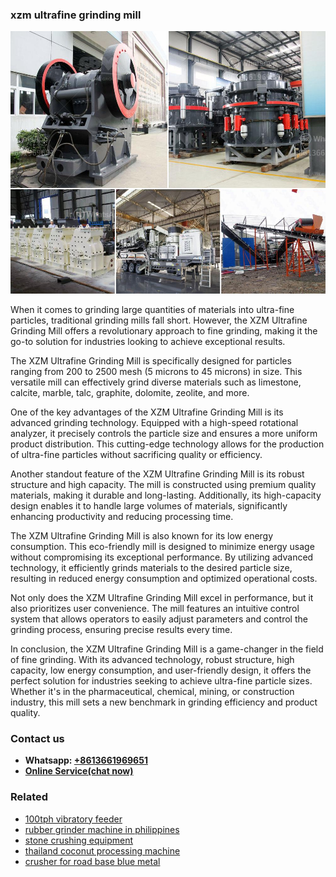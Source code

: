 <h3>xzm ultrafine grinding mill</h3><img src='1708497175.jpg' alt=''><p>When it comes to grinding large quantities of materials into ultra-fine particles, traditional grinding mills fall short. However, the XZM Ultrafine Grinding Mill offers a revolutionary approach to fine grinding, making it the go-to solution for industries looking to achieve exceptional results.</p><p>The XZM Ultrafine Grinding Mill is specifically designed for particles ranging from 200 to 2500 mesh (5 microns to 45 microns) in size. This versatile mill can effectively grind diverse materials such as limestone, calcite, marble, talc, graphite, dolomite, zeolite, and more.</p><p>One of the key advantages of the XZM Ultrafine Grinding Mill is its advanced grinding technology. Equipped with a high-speed rotational analyzer, it precisely controls the particle size and ensures a more uniform product distribution. This cutting-edge technology allows for the production of ultra-fine particles without sacrificing quality or efficiency.</p><p>Another standout feature of the XZM Ultrafine Grinding Mill is its robust structure and high capacity. The mill is constructed using premium quality materials, making it durable and long-lasting. Additionally, its high-capacity design enables it to handle large volumes of materials, significantly enhancing productivity and reducing processing time.</p><p>The XZM Ultrafine Grinding Mill is also known for its low energy consumption. This eco-friendly mill is designed to minimize energy usage without compromising its exceptional performance. By utilizing advanced technology, it efficiently grinds materials to the desired particle size, resulting in reduced energy consumption and optimized operational costs.</p><p>Not only does the XZM Ultrafine Grinding Mill excel in performance, but it also prioritizes user convenience. The mill features an intuitive control system that allows operators to easily adjust parameters and control the grinding process, ensuring precise results every time.</p><p>In conclusion, the XZM Ultrafine Grinding Mill is a game-changer in the field of fine grinding. With its advanced technology, robust structure, high capacity, low energy consumption, and user-friendly design, it offers the perfect solution for industries seeking to achieve ultra-fine particle sizes. Whether it's in the pharmaceutical, chemical, mining, or construction industry, this mill sets a new benchmark in grinding efficiency and product quality.</p><h3>Contact us</h3><ul><li><strong>Whatsapp:&nbsp;<a href="https://wa.me/8613661969651">+8613661969651</a></strong></li><li><a href="https://swt.shibang-china.com/?git&amp;zhl&amp;xzm ultrafine grinding mill"><strong>Online Service(chat now)</strong></a></li></ul><h3>Related</h3><ul><li><a href='100tph vibratory feeder.md'>100tph vibratory feeder</a></li><li><a href='rubber grinder machine in philippines.md'>rubber grinder machine in philippines</a></li><li><a href='stone crushing equipment.md'>stone crushing equipment</a></li><li><a href='thailand coconut processing machine.md'>thailand coconut processing machine</a></li><li><a href='crusher for road base blue metal.md'>crusher for road base blue metal</a></li></ul>